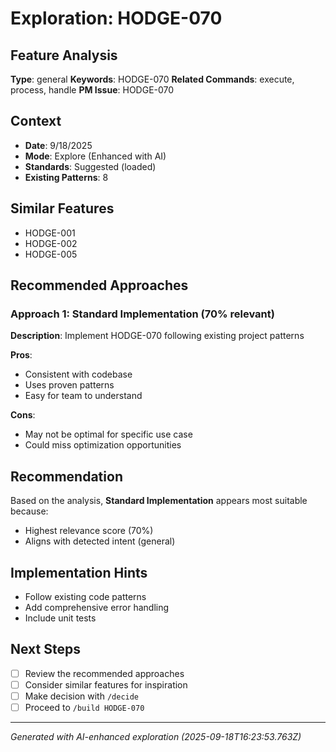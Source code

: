# Exploration: HODGE-070

## Feature Analysis
**Type**: general
**Keywords**: HODGE-070
**Related Commands**: execute, process, handle
**PM Issue**: HODGE-070

## Context
- **Date**: 9/18/2025
- **Mode**: Explore (Enhanced with AI)
- **Standards**: Suggested (loaded)
- **Existing Patterns**: 8


## Similar Features
- HODGE-001
- HODGE-002
- HODGE-005




## Recommended Approaches


### Approach 1: Standard Implementation (70% relevant)
**Description**: Implement HODGE-070 following existing project patterns

**Pros**:
- Consistent with codebase
- Uses proven patterns
- Easy for team to understand

**Cons**:
- May not be optimal for specific use case
- Could miss optimization opportunities


## Recommendation
Based on the analysis, **Standard Implementation** appears most suitable because:
- Highest relevance score (70%)
- Aligns with detected intent (general)


## Implementation Hints
- Follow existing code patterns
- Add comprehensive error handling
- Include unit tests

## Next Steps
- [ ] Review the recommended approaches
- [ ] Consider similar features for inspiration
- [ ] Make decision with `/decide`
- [ ] Proceed to `/build HODGE-070`

---
*Generated with AI-enhanced exploration (2025-09-18T16:23:53.763Z)*
